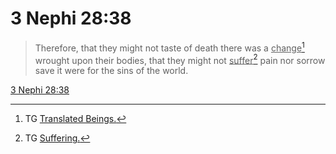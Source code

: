 # 3 Nephi 28:38

> Therefore, that they might not taste of death there was a <u>change</u>[^a] wrought upon their bodies, that they might not <u>suffer</u>[^b] pain nor sorrow save it were for the sins of the world.

[3 Nephi 28:38](https://www.churchofjesuschrist.org/study/scriptures/bofm/3-ne/28?lang=eng&id=p38#p38)


[^a]: TG [Translated Beings.](https://www.churchofjesuschrist.org/study/scriptures/tg/translated-beings?lang=eng)
[^b]: TG [Suffering.](https://www.churchofjesuschrist.org/study/scriptures/tg/suffering?lang=eng)
